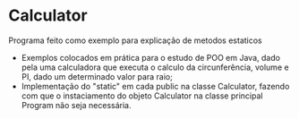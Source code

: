 # Calculator
Programa feito como exemplo para explicação de metodos estaticos
- Exemplos colocados em prática para o estudo de POO em Java, dado pela uma calculadora que executa o calculo da circunferência, volume e PI, dado um determinado valor para raio;
- Implementação do "static" em cada public na classe Calculator, fazendo com que o instaciamento do objeto Calculator na classe principal Program não seja necessária.
